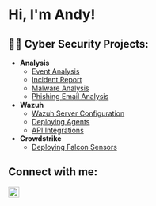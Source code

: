 <h1>Hi, I'm Andy! 
<h2>👨‍💻 Cyber Security Projects:</h2>

- <b>Analysis</b>
  - [Event Analysis](Link)
  - [Incident Report](https://github.com/Andyvillanueva9/Incident-Report/blob/4e4e68eec2e5543a6492480a09776b938aef2cb5/README.md)
  - [Malware Analysis](Link)
  - [Phishing Email Analysis](Link)
- <b>Wazuh</b>
  - [Wazuh Server Configuration](Link)
  - [Deploying Agents](Link)
  - [API Integrations](Link)
- <b>Crowdstrike</b>
  - [Deploying Falcon Sensors](Link) 




<h2> Connect with me:</h2>

[<img align="left" alt="JoshMadakor | LinkedIn" width="22px" src="https://cdn.jsdelivr.net/npm/simple-icons@v3/icons/linkedin.svg" />][linkedin]


[linkedin]: https://linkedin.com/in/andy-villanueva-0218a1256

<!--
**joshmadakor1/joshmadakor1** is a ✨ _special_ ✨ repository because its `README.md` (this file) appears on your GitHub profile.

Here are some ideas to get you started:

- 🔭 I’m currently working on ...
- 🌱 I’m currently learning ...
- 👯 I’m looking to collaborate on ...
- 🤔 I’m looking for help with ...
- 💬 Ask me about ...
- 📫 How to reach me: ...
- 😄 Pronouns: ...
- ⚡ Fun fact: ...
-->
